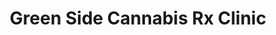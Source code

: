 ---
title: "Green Side Cannabis Rx Clinic"
url: /tallahassee/green-side-cannabis-rx-clinic/
shop: cannabis
---